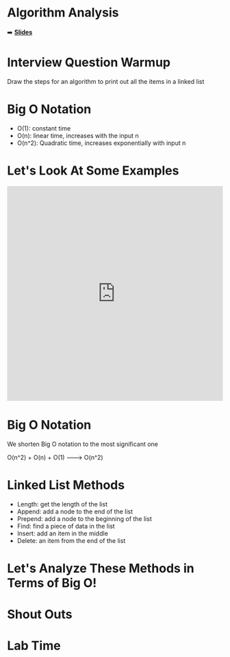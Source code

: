 <!-- .slide: data-background="./../Images/header.svg" data-background-repeat="none" data-background-size="40% 40%" data-background-position="center 10%" class="header" -->

# Algorithm Analysis

➡️ [**Slides**](/CS-1.0-Programming-Fundamentals/Slides/Lesson6.html ':ignore')

<!-- > -->

# Interview Question Warmup

Draw the steps for an algorithm to print out all the items in a linked list

<!-- > -->

# Big O Notation

- O(1): constant time 
- O(n): linear time, increases with the input n
- O(n^2): Quadratic time, increases exponentially with input n

<!-- > -->


# Let's Look At Some Examples

<iframe frameborder="0" width="100%" height="500px" src="https://repl.it/@JessDahmen/bigoexample?lite=true"></iframe>

<!-- > -->

# Big O Notation

We shorten Big O notation to the most significant one

O(n^2) + O(n) + O(1) ---> O(n^2)

<!-- > -->

# Linked List Methods

- Length: get the length of the list
- Append: add a node to the end of the list
- Prepend: add a node to the beginning of the list
- Find: find a piece of data in the list
- Insert: add an item in the middle
- Delete: an item from the end of the list

<!-- > -->

# Let's Analyze These Methods in Terms of Big O!

<!-- > -->

# Shout Outs

<!-- > -->

# Lab Time

<!-- > -->
